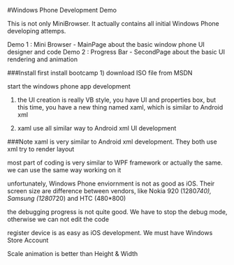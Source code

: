 #Windows Phone Development Demo

This is not only MiniBrowser. It actually contains all initial Windows Phone developing attemps. 

Demo 1 : Mini Browser - MainPage about the basic window phone UI designer and code
Demo 2 : Progress Bar - SecondPage about the basic UI rendering and animation

###Install
first install bootcamp 1) download ISO file from MSDN


start the windows phone app development

1) the UI creation is really VB style, you have UI and properties box, but this time, you have a new thing named xaml, which is similar to Android xml

2) xaml use all similar way to Android xml UI development 


###Note
xaml is very similar to Android xml development. They both use xml try to render layout

most part of coding is very similar to WPF framework or actually the same. we can use the same way working on it

unfortunately, Windows Phone enviornment is not as good as iOS. Their screen size are difference between vendors, like Nokia 920 (1280*740), Samsung (1280*720) and HTC (480*800)



the debugging progress is not quite good. We have to stop the debug mode, otherwise we can not edit the code

register device is as easy as iOS development. We must have Windows Store Account

Scale animation is better than Height & Width

